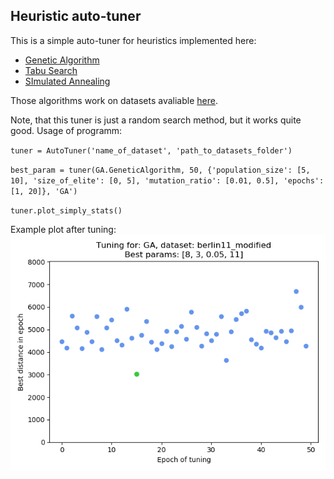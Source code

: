 ## Heuristic auto-tuner 

This is a simple auto-tuner for heuristics implemented here:
* [Genetic Algorithm](https://github.com/anty-filidor/MRP_genetic_algorithm)
* [Tabu Search](https://github.com/anty-filidor/MRP_tabu_search)
* [SImulated Annealing](https://github.com/anty-filidor/MRP_simulated_annealing)

Those algorithms work on datasets avaliable [here](https://wwwproxy.iwr.uni-heidelberg.de/groups/comopt/software/TSPLIB95/STSP.html).

Note, that this tuner is just a random search method, but it works quite good. Usage of programm:

`tuner = AutoTuner('name_of_dataset', 'path_to_datasets_folder')`

`best_param = tuner(GA.GeneticAlgorithm, 50, {'population_size': [5, 10], 'size_of_elite': [0, 5],
                                            'mutation_ratio': [0.01, 0.5], 'epochs': [1, 20]}, 'GA')`

`tuner.plot_simply_stats()`

Example plot after tuning:
![experiment](example.png)
